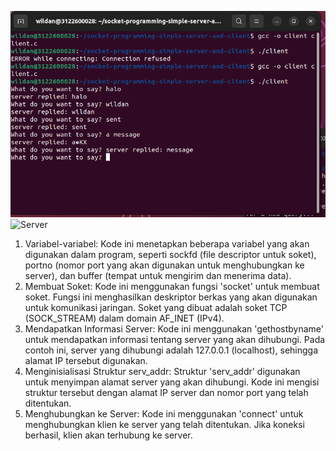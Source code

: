 ![Client](client.png)
![Server](server.jpg)
1. Variabel-variabel: Kode ini menetapkan beberapa variabel yang akan digunakan dalam program, seperti sockfd (file descriptor untuk soket), portno (nomor port yang akan digunakan untuk menghubungkan ke server), dan buffer (tempat untuk mengirim dan menerima data).
2. Membuat Soket: Kode ini menggunakan fungsi 'socket' untuk membuat soket. Fungsi ini menghasilkan deskriptor berkas yang akan digunakan untuk komunikasi jaringan. Soket yang dibuat adalah soket TCP (SOCK_STREAM) dalam domain AF_INET (IPv4).
3. Mendapatkan Informasi Server: Kode ini menggunakan 'gethostbyname' untuk mendapatkan informasi tentang server yang akan dihubungi. Pada contoh ini, server yang dihubungi adalah 127.0.0.1 (localhost), sehingga alamat IP tersebut digunakan.
4. Menginisialisasi Struktur serv_addr: Struktur 'serv_addr' digunakan untuk menyimpan alamat server yang akan dihubungi. Kode ini mengisi struktur tersebut dengan alamat IP server dan nomor port yang telah ditentukan.
5. Menghubungkan ke Server: Kode ini menggunakan 'connect' untuk menghubungkan klien ke server yang telah ditentukan. Jika koneksi berhasil, klien akan terhubung ke server.